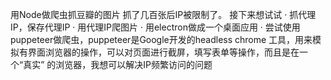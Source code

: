 用Node做爬虫抓豆瓣的图片
抓了几百张后IP被限制了。
接下来想试试
· 抓代理IP，保存代理IP
· 用代理IP爬图片
· 用electron做成一个桌面应用
· 尝试使用puppeteer做爬虫，puppeteer是Google开发的headless chrome 工具，用来模拟有界面浏览器的操作，可以对页面进行截屏，填写表单等操作，而且是在一个“真实” 的浏览器，我想可以解决IP频繁访问的问题